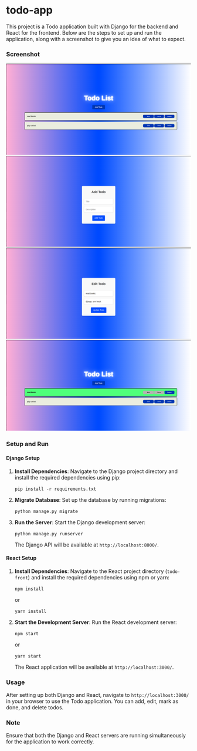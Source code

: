 # todo-app
This project is a Todo application built with Django for the backend and React for the frontend. Below are the steps to set up and run the application, along with a screenshot to give you an idea of what to expect.

### Screenshot
![Todo App Screenshot](screenshoot/1.png)
![Todo App Screenshot](screenshoot/2.png)
![Todo App Screenshot](screenshoot/3.png)
![Todo App Screenshot](screenshoot/4.png)

### Setup and Run

#### Django Setup

1. **Install Dependencies**: Navigate to the Django project directory and install the required dependencies using pip:
    ```
    pip install -r requirements.txt
    ```
2. **Migrate Database**: Set up the database by running migrations:
    ```
    python manage.py migrate
    ```
3. **Run the Server**: Start the Django development server:
    ```
    python manage.py runserver
    ```
   The Django API will be available at `http://localhost:8000/`.

#### React Setup

1. **Install Dependencies**: Navigate to the React project directory (`todo-front`) and install the required dependencies using npm or yarn:
    ```
    npm install
    ```
    or
    ```
    yarn install
    ```
2. **Start the Development Server**: Run the React development server:
    ```
    npm start
    ```
    or
    ```
    yarn start
    ```
   The React application will be available at `http://localhost:3000/`.

### Usage

After setting up both Django and React, navigate to `http://localhost:3000/` in your browser to use the Todo application. You can add, edit, mark as done, and delete todos.

### Note

Ensure that both the Django and React servers are running simultaneously for the application to work correctly.
